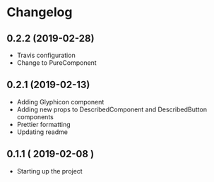 # Changelog

## 0.2.2 (2019-02-28)
- Travis configuration
- Change to PureComponent

## 0.2.1 (2019-02-13)
- Adding Glyphicon component
- Adding new props to DescribedComponent and DescribedButton components
- Prettier formatting
- Updating readme

## 0.1.1 ( 2019-02-08 )
- Starting up the project
